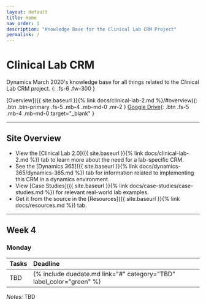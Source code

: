 ```yaml
---
layout: default
title: Home
nav_order: 1
description: "Knowledge Base for the Clinical Lab CRM Project"
permalink: /
---
```


# Clinical Lab CRM

Dynamics March 2020's knowledge base for all things related to the Clinical Lab CRM project.
{: .fs-6 .fw-300 }

[Overview]({{ site.baseurl }}{% link docs/clinical-lab-2.md %}/#overview){: .btn .btn-primary .fs-5 .mb-4 .mb-md-0 .mr-2 } [Google Drive](https://drive.google.com/open?id=1xDlI5coKriTfpO905Qem_bBsx48Ow1q5){: .btn .fs-5 .mb-4 .mb-md-0 target="_blank" }

---

## Site Overview

- View the [Clinical Lab 2.0]({{ site.baseurl }}{% link docs/clinical-lab-2.md %}) tab to learn more about the need for a lab-specific CRM.
- See the [Dynamics 365]({{ site.baseurl }}{% link docs/dynamics-365/dynamics-365.md %}) tab for information related to implementing this CRM in a dynamics environment.   
- View [Case Studies]({{ site.baseurl }}{% link docs/case-studies/case-studies.md %}) for relevant real-world lab examples. 
- Get it from the source in the [Resources]({{ site.baseurl }}{% link docs/resources.md %}) tab.

---

## Week 4 

### Monday

| Tasks | Deadline |
|:-|:-|
| TBD | {% include duedate.md link="#" category="TBD" label_color="green" %} |

_Notes:_ TBD

